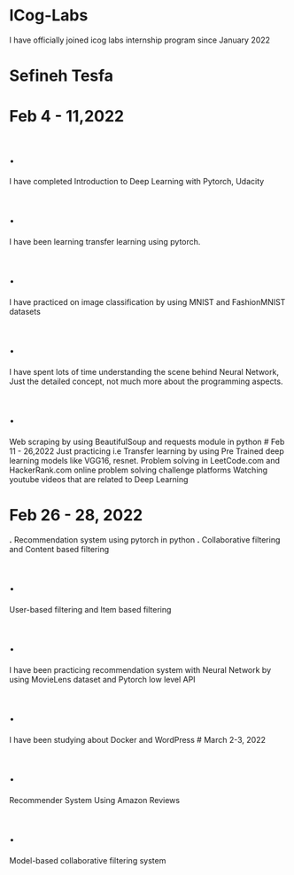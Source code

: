 # ICog-Labs
I have officially joined icog labs internship program since January 2022

# Sefineh Tesfa

# Feb 4 - 11,2022

<h1>.</h1> I have completed Introduction to Deep Learning with Pytorch, Udacity
<h1>.</h1> I have been learning transfer learning using pytorch.
<h1>.</h1> I have practiced on image classification by using MNIST and FashionMNIST datasets
<h1>.</h1> I have spent lots of time understanding the scene behind Neural Network, Just the detailed concept, not much more about the programming aspects.
 <h1>.</h1>Web scraping by using BeautifulSoup and requests module in python
# Feb 11 - 26,2022
Just practicing i.e Transfer learning by using Pre Trained deep learning models like VGG16, resnet. 
Problem solving in LeetCode.com and HackerRank.com online problem solving challenge platforms
Watching youtube videos that are related to Deep Learning 

# Feb 26 - 28, 2022
<strong>.</strong> Recommendation system using pytorch in python 
<strong>.</strong> Collaborative filtering and Content based filtering
<h1>.</h1> User-based filtering and Item based filtering
<h1>.</h1> I have been practicing recommendation system with Neural Network  by using MovieLens dataset and Pytorch low level API
<h1>.</h1> I have been studying about Docker and WordPress
# March 2-3, 2022
<h1>.</h1> Recommender System Using Amazon Reviews
<h1>.</h1> Model-based collaborative filtering system





